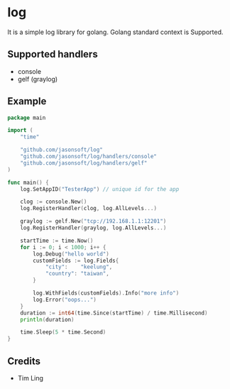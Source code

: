 # log
It is a simple log library for golang.  Golang standard context is Supported.

## Supported handlers
* console
* gelf (graylog)

## Example

```go
package main

import (
	"time"

	"github.com/jasonsoft/log"
	"github.com/jasonsoft/log/handlers/console"
	"github.com/jasonsoft/log/handlers/gelf"
)

func main() {
	log.SetAppID("TesterApp") // unique id for the app

	clog := console.New()
	log.RegisterHandler(clog, log.AllLevels...)

	graylog := gelf.New("tcp://192.168.1.1:12201")
	log.RegisterHandler(graylog, log.AllLevels...)

	startTime := time.Now()
	for i := 0; i < 1000; i++ {
		log.Debug("hello world")
		customFields := log.Fields{
			"city":    "keelung",
			"country": "taiwan",
		}

		log.WithFields(customFields).Info("more info")
		log.Error("oops...")
	}
	duration := int64(time.Since(startTime) / time.Millisecond)
	println(duration)

	time.Sleep(5 * time.Second)
}
```

## Credits
* Tim Ling
